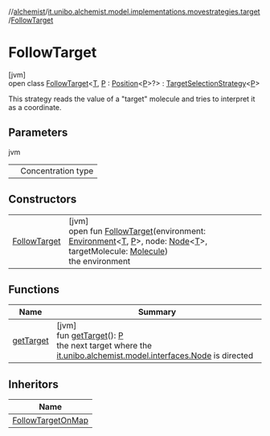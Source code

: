 //[alchemist](../../../index.md)/[it.unibo.alchemist.model.implementations.movestrategies.target](../index.md)/[FollowTarget](index.md)

# FollowTarget

[jvm]\
open class [FollowTarget](index.md)<[T](index.md), [P](index.md) : [Position](../../it.unibo.alchemist.model.interfaces/-position/index.md)<[P](../../it.unibo.alchemist.model.implementations.layers/-step-layer/index.md)>?> : [TargetSelectionStrategy](../../it.unibo.alchemist.model.interfaces.movestrategies/-target-selection-strategy/index.md)<[P](../../it.unibo.alchemist.model.implementations.layers/-step-layer/index.md)> 

This strategy reads the value of a "target" molecule and tries to interpret it as a coordinate.

## Parameters

jvm

| | |
|---|---|
| <T> | Concentration type |

## Constructors

| | |
|---|---|
| [FollowTarget](-follow-target.md) | [jvm]<br>open fun [FollowTarget](-follow-target.md)(environment: [Environment](../../it.unibo.alchemist.model.interfaces/-environment/index.md)<[T](../../it.unibo.alchemist.model.implementations.layers/-step-layer/index.md), [P](../../it.unibo.alchemist.model.implementations.layers/-step-layer/index.md)>, node: [Node](../../it.unibo.alchemist.model.interfaces/-node/index.md)<[T](../../it.unibo.alchemist.model.implementations.layers/-step-layer/index.md)>, targetMolecule: [Molecule](../../it.unibo.alchemist.model.interfaces/-molecule/index.md))<br>the environment |

## Functions

| Name | Summary |
|---|---|
| [getTarget](get-target.md) | [jvm]<br>fun [getTarget](get-target.md)(): [P](../../it.unibo.alchemist.model.implementations.layers/-step-layer/index.md)<br>the next target where the [it.unibo.alchemist.model.interfaces.Node](../../it.unibo.alchemist.model.interfaces/-node/index.md) is directed |

## Inheritors

| Name |
|---|
| [FollowTargetOnMap](../-follow-target-on-map/index.md) |
